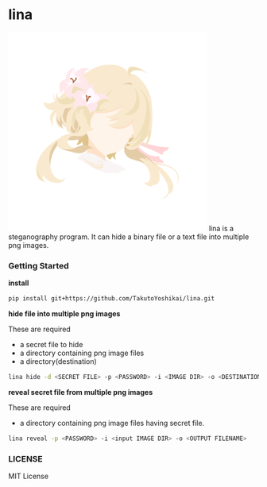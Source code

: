 # lina
<img src="./lina.png" width="400" alt="designed by Futa Takahashi">
lina is a steganography program. It can hide a binary file or a text file into multiple png images.

### Getting Started
**install**
```bash
pip install git+https://github.com/TakutoYoshikai/lina.git
```

**hide file into multiple png images**

These are required

* a secret file to hide
* a directory containing png image files
* a directory(destination)

```bash
lina hide -d <SECRET FILE> -p <PASSWORD> -i <IMAGE DIR> -o <DESTINATION DIR>
```

**reveal secret file from multiple png images**

These are required

* a directory containing png image files having secret file.

```bash
lina reveal -p <PASSWORD> -i <input IMAGE DIR> -o <OUTPUT FILENAME>
```

### LICENSE
MIT License
